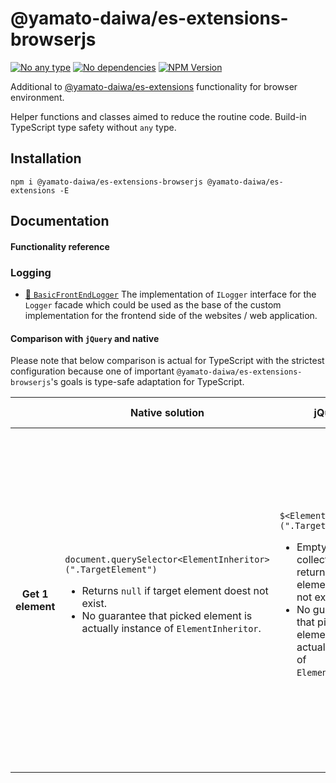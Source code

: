 # @yamato-daiwa/es-extensions-browserjs

[![No any type](https://img.shields.io/badge/Type_safety-No_any-brightgreen.svg?style=flat)]()
[![No dependencies](https://img.shields.io/badge/Dependencies-No_dependencies-brightgreen.svg?style=flat)]()
[![NPM Version](https://img.shields.io/npm/v/@yamato-daiwa/es-extensions-browserjs)](https://www.npmjs.com/package/@yamato-daiwa/es-extensions-browserjs)

Additional to [@yamato-daiwa/es-extensions](https://www.npmjs.com/package/@yamato-daiwa/es-extensions) functionality 
for browser environment. 

Helper functions and classes aimed to reduce the routine code. 
Build-in TypeScript type safety without `any` type.


## Installation

```
npm i @yamato-daiwa/es-extensions-browserjs @yamato-daiwa/es-extensions -E
```


## Documentation
#### Functionality reference

### Logging

* [📖 `BasicFrontEndLogger`](Documentation/Logging/BasicFrontEndLogger/BasicFrontEndLogger.md)
  The implementation of `ILogger` interface for the `Logger` facade which could be used as the base of the custom implementation
  for the frontend side of the websites / web application.


#### Comparison with `jQuery` and native

Please note that below comparison is actual for TypeScript with the strictest configuration because one of important
`@yamato-daiwa/es-extensions-browserjs`'s goals is type-safe adaptation for TypeScript.

<table>
  <thead>
    <th></th>
    <th>Native solution</th>
    <th>jQuery</th>
    <th>@yamato-daiwa/es-extensions-browserjs</th>
  </thead>
  <tbody>
    <tr>
      <th> Get 1 element </th>
      <td> 
        <code>document.querySelector&lt;ElementInheritor&gt;(".TargetElement")</code>
        <ul>
          <li>Returns <code>null</code> if target element doest not exist.</li>
          <li>No guarantee that picked element is actually instance of <code>ElementInheritor</code>. </li>
        </ul>
      </td>
      <td>
        <code>$&lt;ElementInheritor&gt;(".TargetElement")</code>
        <ul>
          <li>Empty JQuery collection will be returned if target element doest not exist.</li>
          <li>No guarantee that picked element is actually instance of <code>ElementInheritor</code>. </li>
        </ul>
      </td>
      <td>
        <code>
          getExpectedToBeSingleElement({ 
            selector: ".TargetElement", 
            elementTypeChecker: (element: Element): boolean => element instanceof ElementInheritor
          })
        </code>
        <ul>
          <li>Throws the error if element not found or found more than 2 elements.</li>
          <li>
            <code>elementTypeChecker</code> guarantee that picked element is the instance of <code>ElementInheritor</code>.
            If <code>elementTypeChecker</code> has not been specified, the plain <code>elementTypeChecker</code> will be returned.
          </li>
          <p> <b>Hint</b> Use <b>getbse</b> Live template live template for quick input when you are working from IntelliJ IDEA family IDE. </p>
        </ul>
      </td>
    </tr>
  </tbody>
</table>
